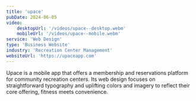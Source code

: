 ```yaml
---
title: 'upace'
pubDate: 2024-06-05
video:
    desktopUrl: '/videos/upace--desktop.webm'
    mobileUrl: '/videos/upace--mobile.webm'
service: 'Web Design'
type: 'Business Website'
industry: 'Recreation Center Management'
websiteUrl: 'https://upaceapp.com'
---
```


Upace is a mobile app that offers a membership and reservations platform for community recreation centers. Its web design focuses on straightforward typography and uplifting colors and imagery to reflect their core offering, fitness meets convenience. 